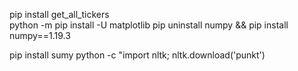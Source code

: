 pip install get_all_tickers  
python -m pip install -U matplotlib
pip uninstall numpy && pip install numpy==1.19.3  

pip install sumy
python -c "import nltk; nltk.download('punkt')